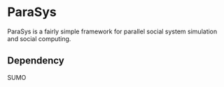 # ParaSys

ParaSys is a fairly simple framework for parallel social system simulation and social computing.

## Dependency
SUMO
